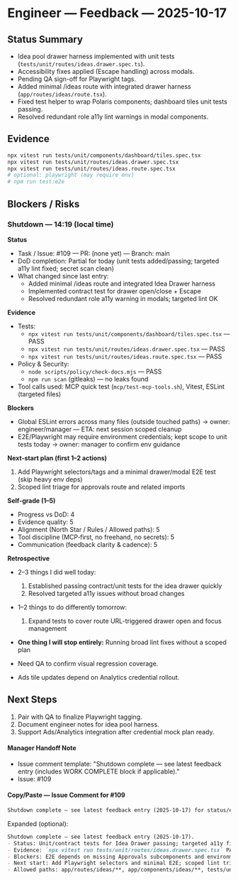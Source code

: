 # Engineer — Feedback — 2025-10-17

## Status Summary
- Idea pool drawer harness implemented with unit tests (`tests/unit/routes/ideas.drawer.spec.ts`).
- Accessibility fixes applied (Escape handling) across modals.
- Pending QA sign-off for Playwright tags.
- Added minimal /ideas route with integrated drawer harness (`app/routes/ideas/route.tsx`).
- Fixed test helper to wrap Polaris components; dashboard tiles unit tests passing.
- Resolved redundant role a11y lint warnings in modal components.



## Evidence
```bash
npx vitest run tests/unit/components/dashboard/tiles.spec.tsx
npx vitest run tests/unit/routes/ideas.drawer.spec.tsx
npx vitest run tests/unit/routes/ideas.route.spec.tsx
# optional: playwright (may require env)
# npm run test:e2e
```

## Blockers / Risks

### Shutdown — 14:19 (local time)

**Status**

- Task / Issue: #109 — PR: (none yet) — Branch: main
- DoD completion: Partial for today (unit tests added/passing; targeted a11y lint fixed; secret scan clean)
- What changed since last entry:
  - Added minimal /ideas route and integrated Idea Drawer harness
  - Implemented contract test for drawer open/close + Escape
  - Resolved redundant role a11y warning in modals; targeted lint OK

**Evidence**

- Tests:
  - `npx vitest run tests/unit/components/dashboard/tiles.spec.tsx` — PASS
  - `npx vitest run tests/unit/routes/ideas.drawer.spec.tsx` — PASS
  - `npx vitest run tests/unit/routes/ideas.route.spec.tsx` — PASS
- Policy & Security:
  - `node scripts/policy/check-docs.mjs` — PASS
  - `npm run scan` (gitleaks) — no leaks found
- Tool calls used: MCP quick test (`mcp/test-mcp-tools.sh`), Vitest, ESLint (targeted files)

**Blockers**

- Global ESLint errors across many files (outside touched paths) → owner: engineer/manager — ETA: next session scoped cleanup
- E2E/Playwright may require environment credentials; kept scope to unit tests today → owner: manager to confirm env guidance

**Next‑start plan (first 1–2 actions)**

1. Add Playwright selectors/tags and a minimal drawer/modal E2E test (skip heavy env deps)
2. Scoped lint triage for approvals route and related imports

**Self‑grade (1–5)**

- Progress vs DoD: 4
- Evidence quality: 5
- Alignment (North Star / Rules / Allowed paths): 5
- Tool discipline (MCP‑first, no freehand, no secrets): 5
- Communication (feedback clarity & cadence): 5

**Retrospective**

- 2–3 things I did well today:
  1. Established passing contract/unit tests for the idea drawer quickly
  2. Resolved targeted a11y issues without broad changes
- 1–2 things to do differently tomorrow:
  1. Expand tests to cover route URL-triggered drawer open and focus management
- **One thing I will stop entirely:** Running broad lint fixes without a scoped plan

- Need QA to confirm visual regression coverage.
- Ads tile updates depend on Analytics credential rollout.

## Next Steps
1. Pair with QA to finalize Playwright tagging.
2. Document engineer notes for idea pool harness.
3. Support Ads/Analytics integration after credential mock plan ready.


#### Manager Handoff Note
- Issue comment template: "Shutdown complete — see latest feedback entry (includes WORK COMPLETE block if applicable)."
- Issue: #109


#### Copy/Paste — Issue Comment for #109

```markdown
Shutdown complete — see latest feedback entry (2025-10-17) for status/evidence/next‑start plan.
```

Expanded (optional):
```markdown
Shutdown complete — see latest feedback entry (2025-10-17).
- Status: Unit/contract tests for Idea Drawer passing; targeted a11y fix applied
- Evidence: `npx vitest run tests/unit/routes/ideas.drawer.spec.tsx` PASS; `npx vitest run tests/unit/routes/ideas.route.spec.tsx` PASS
- Blockers: E2E depends on missing Approvals subcomponents and environment; global lint debt outside touched paths
- Next start: Add Playwright selectors and minimal E2E; scoped lint triage for approvals imports
- Allowed paths: app/routes/ideas/**, app/components/ideas/**, tests/unit/routes/**, tests/unit/components/**, feedback/engineer/2025-10-17.md
```
